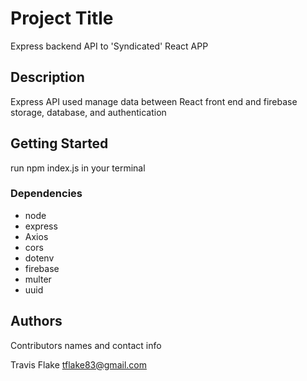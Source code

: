 # Project Title

Express backend API to 'Syndicated' React APP

## Description

Express API used manage data between React front end and firebase storage, database, and authentication

## Getting Started

run npm index.js in your terminal

### Dependencies

* node
* express
* Axios
* cors
* dotenv
* firebase
* multer
* uuid


## Authors

Contributors names and contact info

Travis Flake
tflake83@gmail.com

